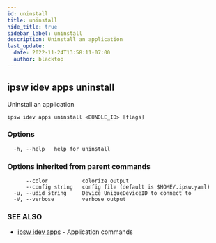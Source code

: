 ```yaml
---
id: uninstall
title: uninstall
hide_title: true
sidebar_label: uninstall
description: Uninstall an application
last_update:
  date: 2022-11-24T13:58:11-07:00
  author: blacktop
---
```

## ipsw idev apps uninstall

Uninstall an application

```
ipsw idev apps uninstall <BUNDLE_ID> [flags]
```

### Options

```
  -h, --help   help for uninstall
```

### Options inherited from parent commands

```
      --color           colorize output
      --config string   config file (default is $HOME/.ipsw.yaml)
  -u, --udid string     Device UniqueDeviceID to connect to
  -V, --verbose         verbose output
```

### SEE ALSO

* [ipsw idev apps](/docs/cli/ipsw/idev/apps)	 - Application commands

